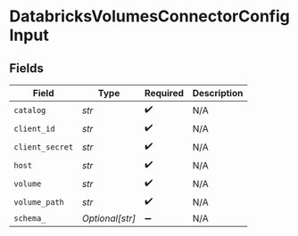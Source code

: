 # DatabricksVolumesConnectorConfigInput


## Fields

| Field              | Type               | Required           | Description        |
| ------------------ | ------------------ | ------------------ | ------------------ |
| `catalog`          | *str*              | :heavy_check_mark: | N/A                |
| `client_id`        | *str*              | :heavy_check_mark: | N/A                |
| `client_secret`    | *str*              | :heavy_check_mark: | N/A                |
| `host`             | *str*              | :heavy_check_mark: | N/A                |
| `volume`           | *str*              | :heavy_check_mark: | N/A                |
| `volume_path`      | *str*              | :heavy_check_mark: | N/A                |
| `schema_`          | *Optional[str]*    | :heavy_minus_sign: | N/A                |